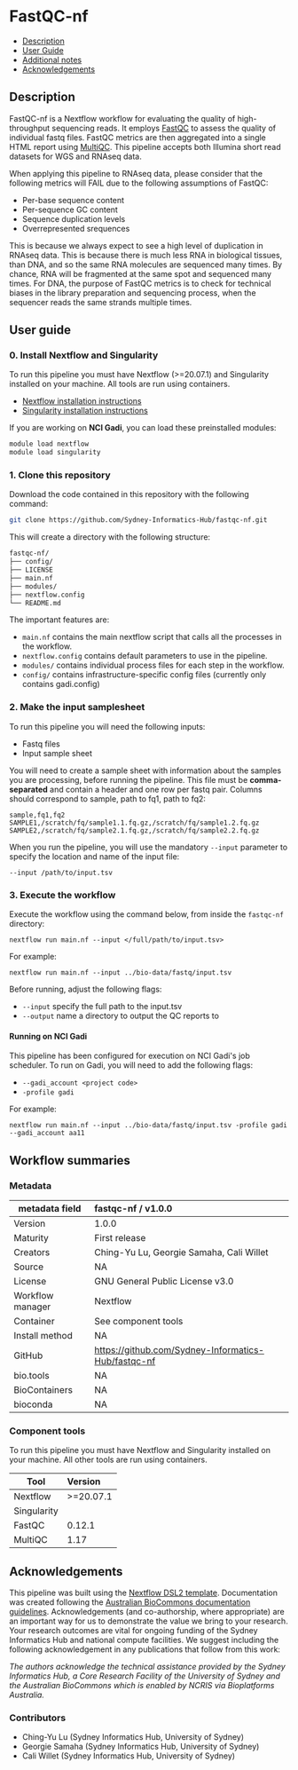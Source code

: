 # FastQC-nf 

 - [Description](#description)
 - [User Guide](#user-guide)
 - [Additional notes](#additional-notes)
 - [Acknowledgements](#acknowledgements)

## Description

FastQC-nf is a Nextflow workflow for evaluating the quality of high-throughput sequencing reads. It employs [FastQC](https://www.bioinformatics.babraham.ac.uk/projects/fastqc/) to assess the quality of individual fastq files. FastQC metrics are then aggregated into a single HTML report using [MultiQC](https://multiqc.info/). This pipeline accepts both Illumina short read datasets for WGS and RNAseq data. 

When applying this pipeline to RNAseq data, please consider that the following metrics will FAIL due to the following assumptions of FastQC: 

* Per-base sequence content
* Per-sequence GC content
* Sequence duplication levels
* Overrepresented srequences 

This is because we always expect to see a high level of duplication in RNAseq data. This is because there is much less RNA in biological tissues, than DNA, and so the same RNA molecules are sequenced many times. By chance, RNA will be fragmented at the same spot and sequenced many times. For DNA, the purpose of FastQC metrics is to check for technical biases in the library preparation and sequencing process, when the sequencer reads the same strands multiple times. 

## User guide

### 0. Install Nextflow and Singularity

To run this pipeline you must have Nextflow (>=20.07.1) and Singularity installed on your machine. All tools are run using containers. 

* [Nextflow installation instructions](https://www.nextflow.io/docs/latest/getstarted.html)
* [Singularity installation instructions](https://docs.sylabs.io/guides/3.0/user-guide/installation.html)

If you are working on **NCI Gadi**, you can load these preinstalled modules: 

```bash
module load nextflow 
module load singularity
```

### 1. Clone this repository

Download the code contained in this repository with the following command:

```bash
git clone https://github.com/Sydney-Informatics-Hub/fastqc-nf.git
```

This will create a directory with the following structure: 
```bash
fastqc-nf/
├── config/
├── LICENSE
├── main.nf
├── modules/
├── nextflow.config
└── README.md
```

The important features are:

* `main.nf` contains the main nextflow script that calls all the processes in the workflow.
* `nextflow.config` contains default parameters to use in the pipeline.
* `modules/` contains individual process files for each step in the workflow.
* `config/` contains infrastructure-specific config files (currently only contains gadi.config)

### 2. Make the input samplesheet

To run this pipeline you will need the following inputs:

* Fastq files 
* Input sample sheet

You will need to create a sample sheet with information about the samples you are processing, before running the pipeline. 
This file must be **comma-separated** and contain a header and one row per fastq pair. Columns should correspond to sample, path to fq1, path to fq2:

```csv
sample,fq1,fq2
SAMPLE1,/scratch/fq/sample1.1.fq.gz,/scratch/fq/sample1.2.fq.gz
SAMPLE2,/scratch/fq/sample2.1.fq.gz,/scratch/fq/sample2.2.fq.gz
```

When you run the pipeline, you will use the mandatory `--input` parameter to specify the location and name of the input file:

```
--input /path/to/input.tsv
```

### 3. Execute the workflow 

Execute the workflow using the command below, from inside the `fastqc-nf` directory: 

```
nextflow run main.nf --input </full/path/to/input.tsv>
```

For example: 
```
nextflow run main.nf --input ../bio-data/fastq/input.tsv 
```

Before running, adjust the following flags:
* `--input` specify the full path to the input.tsv
* `--output` name a directory to output the QC reports to

#### Running on NCI Gadi 

This pipeline has been configured for execution on NCI Gadi's job scheduler. To run on Gadi, you will need to add the following flags:

* `--gadi_account <project code>`
* `-profile gadi` 

For example: 

```
nextflow run main.nf --input ../bio-data/fastq/input.tsv -profile gadi --gadi_account aa11
```

## Workflow summaries
### Metadata

|metadata field     | fastqc-nf / v1.0.0                |
|-------------------|:--------------------------------- |
|Version            | 1.0.0                             |
|Maturity           | First release                     |
|Creators           | Ching-Yu Lu, Georgie Samaha, Cali Willet |
|Source             | NA                                |
|License            | GNU General Public License v3.0   |
|Workflow manager   | Nextflow                          |
|Container          | See component tools               |
|Install method     | NA                                |
|GitHub             | https://github.com/Sydney-Informatics-Hub/fastqc-nf |
|bio.tools          | NA                                |
|BioContainers      | NA                                |
|bioconda           | NA                                |

### Component tools

To run this pipeline you must have Nextflow and Singularity installed on your machine. All other tools are run using containers.

|Tool         | Version  |
|-------------|:---------|
|Nextflow     |>=20.07.1 |
|Singularity  |          |
|FastQC       |0.12.1    |
|MultiQC      |1.17      |

## Acknowledgements

This pipeline was built using the [Nextflow DSL2 template](https://github.com/Sydney-Informatics-Hub/Nextflow_DSL2_template). Documentation was created following the [Australian BioCommons documentation guidelines](https://github.com/AustralianBioCommons/doc_guidelines). Acknowledgements (and co-authorship, where appropriate) are an important way for us to demonstrate the value we bring to your research. Your research outcomes are vital for ongoing funding of the Sydney Informatics Hub and national compute facilities. We suggest including the following acknowledgement in any publications that follow from this work:

*The authors acknowledge the technical assistance provided by the Sydney Informatics Hub, a Core Research Facility of the University of Sydney and the Australian BioCommons which is enabled by NCRIS via Bioplatforms Australia.*

### Contributors

* Ching-Yu Lu (Sydney Informatics Hub, University of Sydney)
* Georgie Samaha (Sydney Informatics Hub, University of Sydney)
* Cali Willet (Sydney Informatics Hub, University of Sydney)


